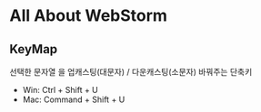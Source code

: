 # All About WebStorm 

## KeyMap

선택한 문자열 을 업캐스팅(대문자) / 다운캐스팅(소문자) 바꿔주는 단축키 

- Win: Ctrl + Shift + U
- Mac: Command + Shift + U

